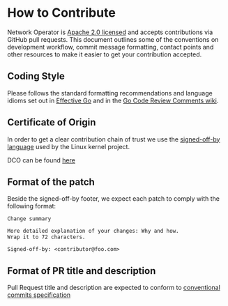 # How to Contribute

Network Operator is [Apache 2.0 licensed](LICENSE) and accepts contributions via GitHub
pull requests. This document outlines some of the conventions on development
workflow, commit message formatting, contact points and other resources to make
it easier to get your contribution accepted.

## Coding Style

Please follows the standard formatting recommendations and language idioms set out
in [Effective Go](https://golang.org/doc/effective_go.html) and in the
[Go Code Review Comments wiki](https://github.com/golang/go/wiki/CodeReviewComments).

## Certificate of Origin

In order to get a clear contribution chain of trust we use the [signed-off-by language](https://01.org/community/signed-process)
used by the Linux kernel project.

DCO can be found [here](https://developercertificate.org/)

## Format of the patch

Beside the signed-off-by footer, we expect each patch to comply with the following format:

```
Change summary

More detailed explanation of your changes: Why and how.
Wrap it to 72 characters.

Signed-off-by: <contributor@foo.com>
```

## Format of PR title and description

Pull Request title and description are expected to conform to [conventional commits specification](https://www.conventionalcommits.org)

